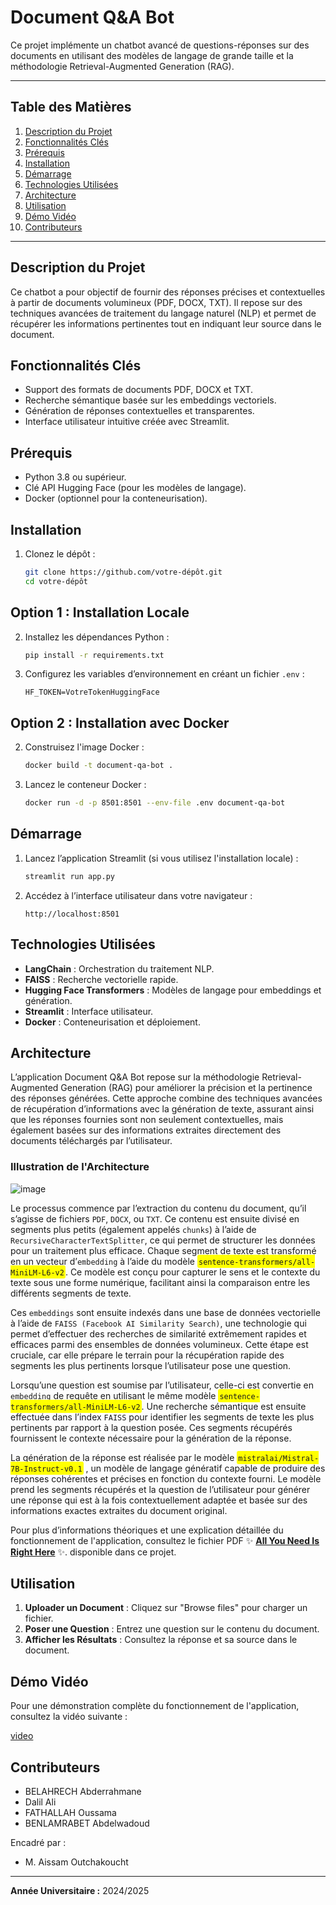 # Document Q&A Bot

Ce projet implémente un chatbot avancé de questions-réponses sur des documents en utilisant des modèles de langage de grande taille et la méthodologie Retrieval-Augmented Generation (RAG).

---

## Table des Matières
1. [Description du Projet](#description-du-projet)
2. [Fonctionnalités Clés](#fonctionnalités-clés)
3. [Prérequis](#prérequis)
4. [Installation](#installation)
5. [Démarrage](#démarrage)
6. [Technologies Utilisées](#technologies-utilisées)
7. [Architecture](#architecture)
8. [Utilisation](#utilisation)
9. [Démo Vidéo](#démo-vidéo)
10. [Contributeurs](#contributeurs)

---

## Description du Projet
Ce chatbot a pour objectif de fournir des réponses précises et contextuelles à partir de documents volumineux (PDF, DOCX, TXT). Il repose sur des techniques avancées de traitement du langage naturel (NLP) et permet de récupérer les informations pertinentes tout en indiquant leur source dans le document.

## Fonctionnalités Clés
- Support des formats de documents PDF, DOCX et TXT.
- Recherche sémantique basée sur les embeddings vectoriels.
- Génération de réponses contextuelles et transparentes.
- Interface utilisateur intuitive créée avec Streamlit.

## Prérequis
- Python 3.8 ou supérieur.
- Clé API Hugging Face (pour les modèles de langage).
- Docker (optionnel pour la conteneurisation).

## Installation

1. Clonez le dépôt :
   ```bash
   git clone https://github.com/votre-dépôt.git
   cd votre-dépôt
   ```

## Option 1 : Installation Locale

2. Installez les dépendances Python :
   ```bash
   pip install -r requirements.txt
   ```

3. Configurez les variables d’environnement en créant un fichier `.env` :
   ```env
   HF_TOKEN=VotreTokenHuggingFace
   ```

## Option 2 : Installation avec Docker

2. Construisez l'image Docker :
   ```bash
   docker build -t document-qa-bot .
   ```

3. Lancez le conteneur Docker :
   ```bash
   docker run -d -p 8501:8501 --env-file .env document-qa-bot
   ```

## Démarrage

1. Lancez l’application Streamlit (si vous utilisez l'installation locale) :
   ```bash
   streamlit run app.py
   ```

2. Accédez à l’interface utilisateur dans votre navigateur :
   ```
   http://localhost:8501
   ```


## Technologies Utilisées

- **LangChain** : Orchestration du traitement NLP.
- **FAISS** : Recherche vectorielle rapide.
- **Hugging Face Transformers** : Modèles de langage pour embeddings et génération.
- **Streamlit** : Interface utilisateur.
- **Docker** : Conteneurisation et déploiement.

## Architecture
L’application Document Q&A Bot repose sur la méthodologie Retrieval-Augmented Generation (RAG) pour améliorer la précision et la pertinence des réponses générées. Cette approche combine des techniques avancées de récupération d’informations avec la génération de texte, assurant ainsi que les réponses fournies sont non seulement contextuelles, mais également basées sur des informations extraites directement des documents téléchargés par l’utilisateur.

### Illustration de l'Architecture

![image](https://github.com/user-attachments/assets/9e7a2595-398a-4f57-bada-360e8eed5862)

Le processus commence par l’extraction du contenu du document, qu’il s’agisse de fichiers `PDF`, `DOCX`, ou `TXT`. Ce contenu est ensuite divisé en segments plus petits (également appelés `chunks`) à l’aide de `RecursiveCharacterTextSplitter`, ce qui permet de structurer les données pour un traitement plus efficace. Chaque segment de texte est transformé en un vecteur d’`embedding` à l’aide du modèle <span style="background-color: yellow; padding: 2px; border-radius: 3px;">`sentence-transformers/all-MiniLM-L6-v2`</span>. Ce modèle est conçu pour capturer le sens et le contexte du texte sous une forme numérique, facilitant ainsi la comparaison entre les différents segments de texte.

Ces `embeddings` sont ensuite indexés dans une base de données vectorielle à l’aide de `FAISS (Facebook AI Similarity Search)`, une technologie qui permet d’effectuer des recherches de similarité extrêmement rapides et efficaces parmi des ensembles de données volumineux. Cette étape est cruciale, car elle prépare le terrain pour la récupération rapide des segments les plus pertinents lorsque l’utilisateur pose une question.

Lorsqu’une question est soumise par l’utilisateur, celle-ci est convertie en `embedding` de requête en utilisant le même modèle <span style="background-color: yellow; padding: 2px; border-radius: 3px;">`sentence-transformers/all-MiniLM-L6-v2`</span>. Une recherche sémantique est ensuite effectuée dans l’index `FAISS` pour identifier les segments de texte les plus pertinents par rapport à la question posée. Ces segments récupérés fournissent le contexte nécessaire pour la génération de la réponse.

La génération de la réponse est réalisée par le modèle <span style="background-color: yellow; padding: 2px; border-radius: 3px;">`mistralai/Mistral-7B-Instruct-v0.1`</span>
, un modèle de langage génératif capable de produire des réponses cohérentes et précises en fonction du contexte fourni. Le modèle prend les segments récupérés et la question de l’utilisateur pour générer une réponse qui est à la fois contextuellement adaptée et basée sur des informations exactes extraites du document original.

Pour plus d’informations théoriques et une explication détaillée du fonctionnement de l'application, consultez le fichier PDF :sparkles: **[All You Need Is Right Here](All_You_Need_Is_Right_Here.pdf)**  :sparkles:. disponible dans ce projet.

## Utilisation
1. **Uploader un Document** : Cliquez sur "Browse files" pour charger un fichier.
2. **Poser une Question** : Entrez une question sur le contenu du document.
3. **Afficher les Résultats** : Consultez la réponse et sa source dans le document.

## Démo Vidéo
Pour une démonstration complète du fonctionnement de l'application, consultez la vidéo suivante :


[video](https://github.com/user-attachments/assets/3f5b2fad-a74d-4d72-86c2-70b1b54b655a)


## Contributeurs
- BELAHRECH Abderrahmane
- Dalil Ali
- FATHALLAH Oussama
- BENLAMRABET Abdelwadoud

Encadré par :
- M. Aissam Outchakoucht

---

**Année Universitaire :** 2024/2025

